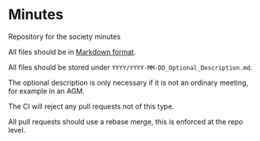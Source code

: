 # Minutes

Repository for the society minutes

All files should be in [Markdown format](https://github.com/adam-p/markdown-here/wiki/Markdown-Cheatsheet).

All files should be stored under `YYYY/YYYY-MM-DD_Optional_Description.md`.

The optional description is only necessary if it is not an ordinary meeting, for example in an AGM.

The CI will reject any pull requests not of this type.

All pull requests should use a rebase merge, this is enforced at the repo level.
